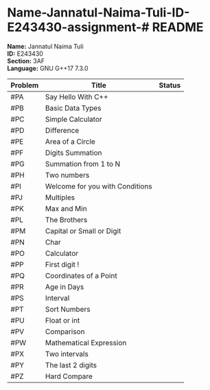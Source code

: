 # Name-Jannatul-Naima-Tuli-ID-E243430-assignment-# README
**Name:** Jannatul Naima Tuli  
**ID:** E243430  
**Section:** 3AF  
**Language:** GNU G++17 7.3.0  

| Problem | Title | Status |
|---------|-------|--------|
| #PA | Say Hello With C++ |  |
| #PB | Basic Data Types |  |
| #PC | Simple Calculator |  |
| #PD | Difference |  |
| #PE | Area of a Circle |  |
| #PF | Digits Summation |  |
| #PG | Summation from 1 to N |  |
| #PH | Two numbers |  |
| #PI | Welcome for you with Conditions |  |
| #PJ | Multiples |  |
| #PK | Max and Min |  |
| #PL | The Brothers |  |
| #PM | Capital or Small or Digit |  |
| #PN | Char |  |
| #PO | Calculator |  |
| #PP | First digit ! |  |
| #PQ | Coordinates of a Point |  |
| #PR | Age in Days |  |
| #PS | Interval |  |
| #PT | Sort Numbers |  |
| #PU | Float or int |  |
| #PV | Comparison |  |
| #PW | Mathematical Expression |  |
| #PX | Two intervals |  |
| #PY | The last 2 digits |  |
| #PZ | Hard Compare |  |
